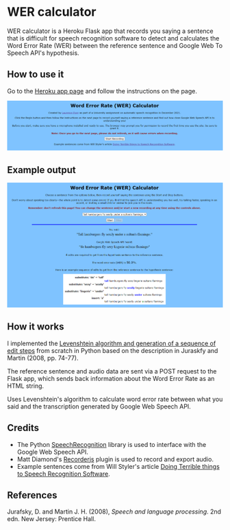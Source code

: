 # WER calculator

WER calculator is a Heroku Flask app that records you saying a sentence that is difficult for speech recognition software to detect and calculates the Word Error Rate (WER) between the reference sentence and Google Web To Speech API's hypothesis.

## How to use it

Go to the [Heroku app page](https://wer-calculator.herokuapp.com/) and follow the instructions on the page.

<a href="https://wer-calculator.herokuapp.com/"><img src="readme-img/homepage.PNG"></img></a>

## Example output

<img src="readme-img/detected.PNG"></img>

## How it works

I implemented the [Levenshtein algorithm and generation of a sequence of edit steps](levenshtein/levenshtein.py) from scratch in Python based on the description in Juraskfy and Martin (2008, pp. 74-77).

The reference sentence and audio data are sent via a POST request to the Flask app, which sends back information about the Word Error Rate as an HTML string.

Uses Levenshtein's algorithm to calculate word error rate between what you said and the transcription generated by Google Web Speech API.

## Credits

- The Python [SpeechRecognition](https://pypi.org/project/SpeechRecognition/) library is used to interface with the Google Web Speech API.
- Matt Diamond's [Recorderjs](https://github.com/mattdiamond/Recorderjs) plugin is used to record and export audio.
- Example sentences come from Will Styler's article [Doing Terrible things to Speech Recognition Software](https://wstyler.ucsd.edu/posts/terrible_speech_recognition.html).

## References

Jurafsky, D. and Martin J. H. (2008), *Speech and language processing*. 2nd edn. New Jersey: Prentice Hall.
